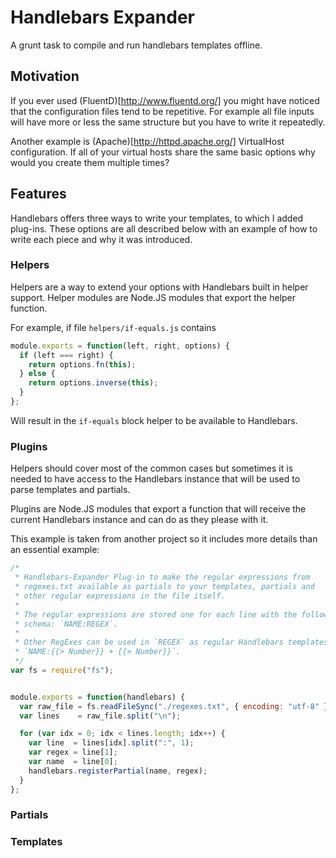 Handlebars Expander
===================
A grunt task to compile and run handlebars templates offline.

Motivation
----------
If you ever used (FluentD)[http://www.fluentd.org/] you might have noticed
that the configuration files tend to be repetitive.
For example all file inputs will have more or less the same structure
but you have to write it repeatedly.

Another example is (Apache)[http://httpd.apache.org/] VirtualHost configuration.
If all of your virtual hosts share the same basic options why would you
create them multiple times?

Features
--------
Handlebars offers three ways to write your templates, to which I added plug-ins.
These options are all described below with an example of how to write each
piece and why it was introduced.

### Helpers
Helpers are a way to extend your options with Handlebars built in helper
support.
Helper modules are Node.JS modules that export the helper function.

For example, if file `helpers/if-equals.js` contains
```javascript
module.exports = function(left, right, options) {
  if (left === right) {
    return options.fn(this);
  } else {
    return options.inverse(this);
  }
};
```
Will result in the `if-equals` block helper to be available to Handlebars.

### Plugins
Helpers should cover most of the common cases but sometimes it is needed to
have access to the Handlebars instance that will be used to parse templates
and partials.

Plugins are Node.JS modules that export a function that will receive the
current Handlebars instance and can do as they please with it.

This example is taken from another project so it includes more details
than an essential example:
```javascript
/*
 * Handlebars-Expander Plug-in to make the regular expressions from
 * regexes.txt available as partials to your templates, partials and
 * other regular expressions in the file itself.
 *
 * The regular expressions are stored one for each line with the following
 * schema: `NAME:REGEX`.
 *
 * Other RegExes can be used in `REGEX` as regular Handlebars templates:
 * `NAME:{{> Number}} + {{> Number}}`.
 */
var fs = require("fs");


module.exports = function(handlebars) {
  var raw_file = fs.readFileSync("./regexes.txt", { encoding: "utf-8" });
  var lines    = raw_file.split("\n");

  for (var idx = 0; idx < lines.length; idx++) {
    var line  = lines[idx].split(":", 1);
    var regex = line[1];
    var name  = line[0];
    handlebars.registerPartial(name, regex);
  }
};
```

### Partials

### Templates

